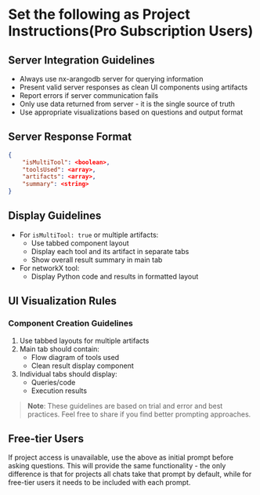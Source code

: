 # Set the following as Project Instructions(Pro Subscription Users)

## Server Integration Guidelines
- Always use nx-arangodb server for querying information
- Present valid server responses as clean UI components using artifacts
- Report errors if server communication fails
- Only use data returned from server - it is the single source of truth
- Use appropriate visualizations based on questions and output format

## Server Response Format
```json
{
    "isMultiTool": <boolean>,
    "toolsUsed": <array>,
    "artifacts": <array>,
    "summary": <string>
}
```

## Display Guidelines
- For `isMultiTool: true` or multiple artifacts:
  - Use tabbed component layout
  - Display each tool and its artifact in separate tabs
  - Show overall result summary in main tab
- For networkX tool:
  - Display Python code and results in formatted layout

## UI Visualization Rules
### Component Creation Guidelines
1. Use tabbed layouts for multiple artifacts
2. Main tab should contain:
   - Flow diagram of tools used
   - Clean result display component
3. Individual tabs should display:
   - Queries/code
   - Execution results

> **Note**: These guidelines are based on trial and error and best practices. Feel free to share if you find better prompting approaches.

## Free-tier Users
If project access is unavailable, use the above as initial prompt before asking questions. This will provide the same functionality - the only difference is that for projects all chats take that prompt by default, while for free-tier users it needs to be included with each prompt.
